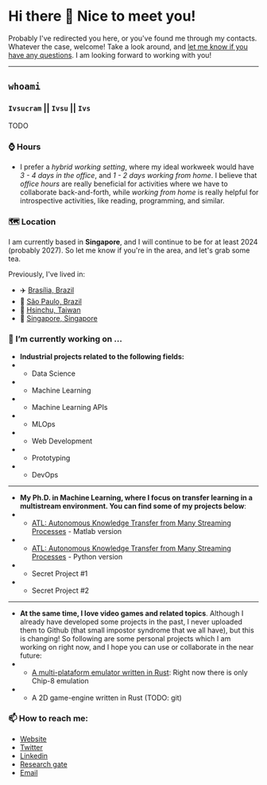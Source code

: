 
# Hi there 👋 Nice to meet you!

Probably I've redirected you here, or you've found me through my contacts. Whatever the case, welcome! Take a look around, and [let me know if you have any questions](mailto:ivsucram@gmail.com). I am looking forward to working with you!

*******

## `whoami`

### `Ivsucram` || `Ivsu` || `Ivs`

TODO

### ⌚ Hours

* I prefer a *hybrid working setting*, where my ideal workweek would have *3 - 4 days in the office*, and *1 - 2 days working from home*. I believe that *office hours* are really beneficial for activities where we have to collaborate back-and-forth, while _working from home_ is really helpful for introspective activities, like reading, programming, and similar.

### 🗺 Location

I am currently based in **Singapore**, and I will continue to be for at least 2024 (probably 2027). So let me know if you're in the area, and let's grab some tea.

Previously, I've lived in:

* ✈️ [Brasília, Brazil](https://goo.gl/maps/4BSSY8NWjySruAmo6)
* 🌇 [São Paulo, Brazil](https://goo.gl/maps/QrvaZ5YM8KabGr9VA)
* 🍘 [Hsinchu, Taiwan](https://goo.gl/maps/T8aLDDXwXu5yZw7aA)
* 🦁 [Singapore, Singapore](https://goo.gl/maps/hXyvLFGuWEhgTZLRA)

### 🔭 I’m currently working on ...

* **Industrial projects related to the following fields:**
* * Data Science
* * Machine Learning
* * Machine Learning APIs
* * MLOps
* * Web Development
* * Prototyping
* * DevOps

*******

* **My Ph.D. in Machine Learning, where I focus on transfer learning in a multistream environment. You can find some of my projects below**:
* * [ATL: Autonomous Knowledge Transfer from Many Streaming Processes](https://github.com/Ivsucram/ATL_Matlab) - Matlab version
* * [ATL: Autonomous Knowledge Transfer from Many Streaming Processes](https://github.com/Ivsucram/ATL_Python) - Python version
* * Secret Project #1
* * Secret Project #2

*******

* **At the same time, I love video games and related topics**. Although I already have developed some projects in the past, I never uploaded them to Github (that small impostor syndrome that we all have), but this is changing! So following are some personal projects which I am working on right now, and I hope you can use or collaborate in the near future:
* * [A multi-plataform emulator written in Rust](https://github.com/Ivsucram/ivsemu): Right now there is only Chip-8 emulation
* * A 2D game-engine written in Rust (TODO: git)

### 📫 How to reach me:
- [Website](http://ivsu.dev)
- [Twitter](https://twitter.com/ivsucram)
- [Linkedin](https://www.linkedin.com/in/ivsucram/)
- [Research gate](https://www.researchgate.net/profile/Marcus-Vinicius-De-Carvalho-4)
- [Email](mailto:ivsucram@gmail.com)

<!--
Great reference: 
https://github.com/dynamicwebpaige/dynamicwebpaige/blob/main/README.md
-->
